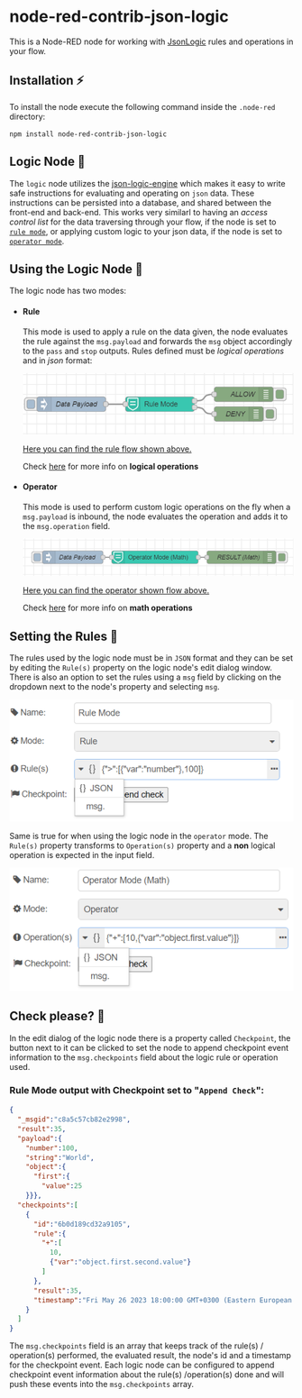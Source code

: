 # node-red-contrib-json-logic
This is a Node-RED node for working with [JsonLogic](#https://jsonlogic.com/) rules and operations in your flow.

## Installation :zap:
To install the node execute the following command inside the `.node-red` directory:
```console
npm install node-red-contrib-json-logic
```

## Logic Node :vulcan_salute:
The `logic` node utilizes the [json-logic-engine](#https://jessemitchell.me/json-logic-engine/) which makes it easy to write safe instructions for evaluating and operating on `json` data. These instructions can be persisted into a database, and shared between the front-end and back-end. This works very similarl to having an *access control list* for the data traversing through your flow, if the node is set to [`rule mode`](#rule), or applying custom logic to your json data, if the node is set to [`operator mode`](#rule).

## Using the Logic Node :wrench:
The logic node has two modes:
- #### Rule
  This mode is used to apply a rule on the data given, the node evaluates the rule against the `msg.payload` and forwards the `msg` object accordingly to the `pass` and `stop` outputs. Rules defined must be *logical operations* and in *json* format:

  ![RuleMode](https://github.com/Doth-J/node-red-contrib-json-logic/blob/master/docs/rule_mode.png?raw=true)
  
  
  [Here you can find the rule flow shown above.](https://github.com/Doth-J/node-red-contrib-json-logic/blob/master/flows/rule_node_flow.json) 
  
  Check [here](https://jessemitchell.me/json-logic-engine/docs/logic) for more info on **logical operations**

- #### Operator
  This mode is used to perform custom logic operations on the fly when a `msg.payload` is inbound, the node evaluates the operation and adds it to the `msg.operation` field.

  ![OperatorMode](https://github.com/Doth-J/node-red-contrib-json-logic/blob/master/docs/operator_mode.png?raw=true)
  
  [Here you can find the operator shown flow above.](https://github.com/Doth-J/node-red-contrib-json-logic/blob/master/flows/operator_node_flow.json)
  
  Check [here](https://jessemitchell.me/json-logic-engine/docs/math) for more info on **math operations**

## Setting the Rules :bookmark_tabs:
The rules used by the logic node must be in `JSON` format and they can be set by editing the `Rule(s)` property on the logic node's edit dialog window. There is also an option to set the rules using a `msg` field by clicking on the dropdown next to the node's property and selecting `msg`.   
    
  ![RuleModeEdit](https://github.com/Doth-J/node-red-contrib-json-logic/blob/master/docs/rule_mode_edit.png?raw=true)

Same is true for when using the logic node in the `operator` mode. The `Rule(s)` property transforms to `Operation(s)` property and a **non** logical operation is expected in the input field. 
  
  ![OperatorModeEdit](https://github.com/Doth-J/node-red-contrib-json-logic/blob/master/docs/operator_mode_edit.png?raw=true)

  ## Check please? :receipt:
  In the edit dialog of the logic node there is a property called `Checkpoint`, the button next to it can be clicked to set the node to append checkpoint event information to the `msg.checkpoints` field about the logic rule or operation used. 

  ### Rule Mode output with Checkpoint set to "`Append Check`":  
  ```json
  {
    "_msgid":"c8a5c57cb82e2998",
    "result":35,
    "payload":{
      "number":100,
      "string":"World",
      "object":{
        "first":{
          "value":25  
      }}},
    "checkpoints":[
      {
        "id":"6b0d189cd32a9105",
        "rule":{
          "+":[
            10,
            {"var":"object.first.second.value"}
          ]
        },
        "result":35,
        "timestamp":"Fri May 26 2023 18:00:00 GMT+0300 (Eastern European Summer Time)"
      }
    ]
  }
  ```

  The `msg.checkpoints` field is an array that keeps track of the rule(s) / operation(s) performed, the evaluated result, the node's id and a timestamp for the checkpoint event. Each logic node can be configured to append checkpoint event information about the rule(s) /operation(s) done and will push these events into the `msg.checkpoints` array.   
